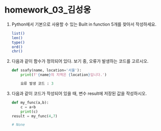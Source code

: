 # homework_03_김성웅

1. Python에서 기본으로 사용할 수 있는 Built in function 5개를 찾아서 작성하세요.

   ```sh
   list()
   len()
   type()
   ord()
   chr()
   ```

2. 다음과 같이 함수가 정의되어 있다. 보기 중, 오류가 발생하는 코드를 고르시오.

   ```python
   def ssafy(name, location='서울'):
       print(f'{name}의 지역은 {location}입니다.')
   
       요류 발생 코드 : 3
   ```

3. 다음과 같이 코드가 작성되어 있을 때, 변수 result에 저장된 값을 작성하시오.

   ```python
   def my_func(a,b):
       c = a+b
       print(c)
   result = my_func(4,7)
   
   # None
   ```

   

